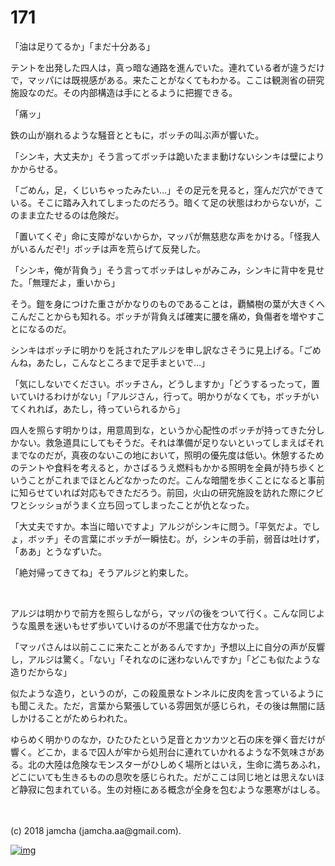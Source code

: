 # 171

「油は足りてるか」「まだ十分ある」  

テントを出発した四人は，真っ暗な通路を進んでいた。連れている者が違うだけで，マッパには既視感がある。来たことがなくてもわかる。ここは観測省の研究施設なのだ。その内部構造は手にとるように把握できる。  

「痛ッ」  

鉄の山が崩れるような騒音とともに，ボッチの叫ぶ声が響いた。  

「シンキ，大丈夫か」そう言ってボッチは跪いたまま動けないシンキは壁によりかからせる。  

「ごめん，足，くじいちゃったみたい…」その足元を見ると，窪んだ穴ができている。そこに踏み入れてしまったのだろう。暗くて足の状態はわからないが，このまま立たせるのは危険だ。  

「置いてくぞ」命に支障がないからか，マッパが無慈悲な声をかける。「怪我人がいるんだぞ!」ボッチは声を荒らげて反発した。  

「シンキ，俺が背負う」そう言ってボッチはしゃがみこみ，シンキに背中を見せた。「無理だよ，重いから」  

そう。鎧を身につけた重さがかなりのものであることは，覇鱗樹の葉が大きくへこんだことからも知れる。ボッチが背負えば確実に腰を痛め，負傷者を増やすことになるのだ。  

シンキはボッチに明かりを託されたアルジを申し訳なさそうに見上げる。「ごめんね，あたし，こんなところまで足手まといで…」  

「気にしないでください。ボッチさん，どうしますか」「どうするったって，置いていけるわけがない」「アルジさん，行って。明かりがなくても，ボッチがいてくれれば，あたし，待っていられるから」  

四人を照らす明かりは，用意周到な，というか心配性のボッチが持ってきた分しかない。救急道具にしてもそうだ。それは準備が足りないといってしまえばそれまでなのだが，真夜のないこの地において，照明の優先度は低い。休憩するためのテントや食料を考えると，かさばるうえ燃料もかかる照明を全員が持ち歩くということがこれまでほとんどなかったのだ。こんな暗闇を歩くことになると事前に知らせていれば対応もできただろう。前回，火山の研究施設を訪れた際にクビワとシッショがうまく立ち回ってしまったことが仇となった。  

「大丈夫ですか。本当に暗いですよ」アルジがシンキに問う。「平気だよ。でしょ，ボッチ」その言葉にボッチが一瞬怯む。が，シンキの手前，弱音は吐けず，「ああ」とうなずいた。  

「絶対帰ってきてね」そうアルジと約束した。  

<br>  

アルジは明かりで前方を照らしながら，マッパの後をついて行く。こんな同じような風景を迷いもせず歩いていけるのが不思議で仕方なかった。  

「マッパさんは以前ここに来たことがあるんですか」予想以上に自分の声が反響し，アルジは驚く。「ない」「それなのに迷わないんですか」「どこも似たような造りだからな」  

似たような造り，というのが，この殺風景なトンネルに皮肉を言っているようにも聞こえた。ただ，言葉から緊張している雰囲気が感じられ，その後は無闇に話しかけることがためらわれた。  

ゆらめく明かりのなか，ひたひたという足音とカツカツと石の床を弾く音だけが響く。どこか，まるで囚人が牢から処刑台に連れていかれるような不気味さがある。北の大陸は危険なモンスターがひしめく場所とはいえ，生命に満ちあふれ，どこにいても生きるものの息吹を感じられた。だがここは同じ地とは思えないほど静寂に包まれている。生の対極にある概念が全身を包むような悪寒がはしる。  

<br>  
<br>  
(c) 2018 jamcha (jamcha.aa@gmail.com).  

[![img](http://i.creativecommons.org/l/by-nc-sa/4.0/88x31.png)](http://creativecommons.org/licenses/by-nc-sa/4.0/deed)
